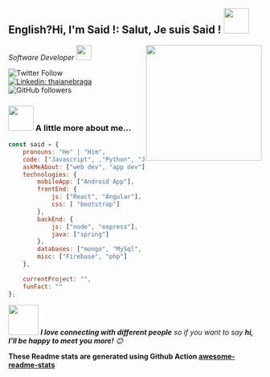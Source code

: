 <h2>English?Hi, I'm Said !: Salut, Je suis Said ! <img src="https://media.giphy.com/media/Uaxj062PavgqZRhVkS/giphy.gif" width="50"></h2>
<img align='right' src="https://media.giphy.com/media/UTSoX7Q4bvRSDwqmLE/giphy.gif" width="230">
<p><em>Software Developer </a><img src="https://media.giphy.com/media/H83F4AfL798AmtKXIL/giphy.gif" width="30"> 
</em></p>

![Twitter Follow](https://img.shields.io/twitter/follow/saidvc_dev?label=Follow)
[![Linkedin: thaianebraga](https://img.shields.io/badge/-said-blue?style=flat-square&logo=Linkedin&logoColor=white&link=https://www.linkedin.com/in//said-antonio-valencia-castrillo-2784001a6/)](https://www.linkedin.com/in/said-antonio-valencia-castrillo-2784001a6/)
![GitHub followers](https://img.shields.io/github/followers/saidvc-dev?label=Follow&style=social)


### <img src="https://media.giphy.com/media/juua9i2c2fA0AIp2iq/giphy.gif" width="50"> A little more about me...  

```javascript
const said = {
    pronouns: "He" | "Him",
    code: ["Javascript", ,"Python", "Java", "php"],
    askMeAbout: ["web dev", "app dev"],
    technologies: {
        mobileApp: ["Android App"],
        frontEnd: {
            js: ["React", "Angular"],
            css: [ "bootstrap"]
        },
        backEnd: {
            js: ["node", "express"],
            java: ["spring"]
        },
        databases: ["mongo", "MySql", "sqlite"],
        misc: ["Firebase", "php"]
    },
  
    currentProject: "",
    funFact: ""
};
```

<img src="" width="60"> <em><b>I love connecting with different people</b> so if you want to say <b>hi, I'll be happy to meet you more!</b> 😊</em>


**These Readme stats are generated using Github Action [awesome-readme-stats](https://github.com/anmol098/waka-readme-stats)**
